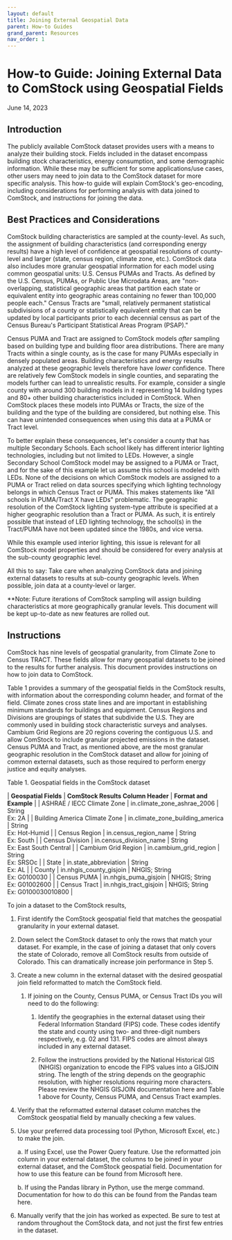```yaml
---
layout: default
title: Joining External Geospatial Data
parent: How-to Guides
grand_parent: Resources
nav_order: 1
---
```

# How-to Guide: Joining External Data to ComStock using Geospatial Fields

June 14, 2023

## Introduction

The publicly available ComStock dataset provides users with a means to
analyze their building stock. Fields included in the dataset encompass
building stock characteristics, energy consumption, and some demographic
information. While these may be sufficient for some applications/use
cases, other users may need to join data to the ComStock dataset for
more specific analysis. This how-to guide will explain ComStock's
geo-encoding, including considerations for performing analysis with data
joined to ComStock, and instructions for joining the data.

## Best Practices and Considerations

ComStock building characteristics are sampled at the county-level. As
such, the assignment of building characteristics (and corresponding
energy results) have a high level of confidence at geospatial
resolutions of county-level and larger (state, census region, climate
zone, etc.). ComStock data also includes more granular geospatial
information for each model using common geospatial units: U.S. Census
PUMAs and Tracts. As defined by the U.S. Census, PUMAs, or Public Use
Microdata Areas, are "non-overlapping, statistical geographic areas that
partition each state or equivalent entity into geographic areas
containing no fewer than 100,000 people each." Census Tracts are "small,
relatively permanent statistical subdivisions of a county or
statistically equivalent entity that can be updated by local
participants prior to each decennial census as part of the Census
Bureau's Participant Statistical Areas Program (PSAP)."

Census PUMA and Tract are assigned to ComStock models *after* sampling
based on building type and building floor area distributions. There are
many Tracts within a single county, as is the case for many PUMAs
especially in densely populated areas. Building characteristics and
energy results analyzed at these geographic levels therefore have
*lower* confidence. There are relatively few ComStock models in single
counties, and separating the models further can lead to unrealistic
results. For example, consider a single county with around 300 building
models in it representing 14 building types and 80+ other building
characteristics included in ComStock. When ComStock places these models
into PUMAs or Tracts, the size of the building and the type of the
building are considered, but nothing else. This can have unintended
consequences when using this data at a PUMA or Tract level.

To better explain these consequences, let's consider a county that has
multiple Secondary Schools. Each school likely has different interior
lighting technologies, including but not limited to LEDs. However, a
single Secondary School ComStock model may be assigned to a PUMA or
Tract, and for the sake of this example let us assume this school is
modeled with LEDs. None of the decisions on which ComStock models are
assigned to a PUMA or Tract relied on data sources specifying which
lighting technology belongs in which Census Tract or PUMA. This makes
statements like "All schools in PUMA/Tract X have LEDs" problematic. The
geographic resolution of the ComStock lighting system-type attribute is
specified at a higher geographic resolution than a Tract or PUMA. As
such, it is entirely possible that instead of LED lighting technology,
the school(s) in the Tract/PUMA have not been updated since the 1980s,
and vice versa.

While this example used interior lighting, this issue is relevant for
all ComStock model properties and should be considered for every
analysis at the sub-county geographic level.

All this to say: Take care when analyzing ComStock data and joining
external datasets to results at sub-county geographic levels. When
possible, join data at a county-level or larger.

\*\*Note: Future iterations of ComStock sampling will assign building
characteristics at more geographically granular levels. This document
will be kept up-to-date as new features are rolled out.

## Instructions

ComStock has nine levels of geospatial granularity, from Climate Zone to
Census TRACT. These fields allow for many geospatial datasets to be
joined to the results for further analysis. This document provides
instructions on how to join data to ComStock.

Table 1 provides a summary of the geospatial fields in the ComStock
results, with information about the corresponding column header, and
format of the field. Climate zones cross state lines and are important
in establishing minimum standards for buildings and equipment. Census
Regions and Divisions are groupings of states that subdivide the U.S.
They are commonly used in building stock characteristic surveys and
analyses. Cambium Grid Regions are 20 regions covering the contiguous
U.S. and allow ComStock to include granular projected emissions in the
dataset. Census PUMA and Tract, as mentioned above, are the most
granular geographic resolution in the ComStock dataset and allow for
joining of common external datasets, such as those required to perform
energy justice and equity analyses.

Table 1. Geospatial fields in the ComStock dataset

| **Geospatial Fields** | **ComStock Results Column Header** | **Format and Example** |
| ASHRAE / IECC Climate Zone | in.climate_zone_ashrae_2006 | String <br> Ex: 2A  |
| Building America Climate Zone  | in.climate_zone_building_america   | String <br> Ex: Hot-Humid |
| Census Region        | in.census_region_name   | String <br> Ex: South |
| Census Division      | in.census_division_name | String <br> Ex: East South Central  |
| Cambium Grid Region  | in.cambium_grid_region  | String <br> Ex: SRSOc  |
| State                | in.state_abbreviation   | String <br> Ex: AL   |
| County               | in.nhgis_county_gisjoin | NHGIS; String <br> Ex: G0100030 |
| Census PUMA          | in.nhgis_puma_gisjoin   | NHGIS; String <br> Ex: G01002600 |
| Census Tract         | in.nhgis_tract_gisjoin  | NHGIS; String <br> Ex: G0100030010800  |


To join a dataset to the ComStock results,

1.  First identify the ComStock geospatial field that matches the
    geospatial granularity in your external dataset.

2.  Down select the ComStock dataset to only the rows that match your
    dataset. For example, in the case of joining a dataset that only
    covers the state of Colorado, remove all ComStock results from
    outside of Colorado. This can dramatically increase join performance
    in Step 5.

3.  Create a new column in the external dataset with the desired
    geospatial join field reformatted to match the ComStock field.

    1.  If joining on the County, Census PUMA, or Census Tract IDs you
        will need to do the following:

        1.  Identify the geographies in the external dataset using their
            Federal Information Standard (FIPS) code. These codes
            identify the state and county using two- and three-digit
            numbers respectively, e.g. 02 and 131. FIPS codes are almost
            always included in any external dataset.

        2. Follow the instructions provided by the National Historical
            GIS (NHGIS) organization to encode the FIPS values into a
            GISJOIN string. The length of the string depends on the
            geographic resolution, with higher resolutions requiring
            more characters. Please review the NHGIS GISJOIN
            documentation here and Table 1 above for County, Census
            PUMA, and Census Tract examples.

4.  Verify that the reformatted external dataset column matches the
    ComStock geospatial field by manually checking a few values.

5.  Use your preferred data processing tool (Python, Microsoft Excel,
    etc.) to make the join.

    a.  If using Excel, use the Power Query feature. Use the reformatted
        join column in your external dataset, the columns to be joined
        in your external dataset, and the ComStock geospatial field.
        Documentation for how to use this feature can be found from
        Microsoft here.

    b.  If using the Pandas library in Python, use the merge command.
        Documentation for how to do this can be found from the Pandas
        team here.

6.  Manually verify that the join has worked as expected. Be sure to
    test at random throughout the ComStock data, and not just the first
    few entries in the dataset.
